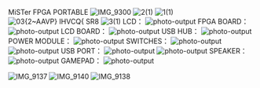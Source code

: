 MiSTer FPGA PORTABLE
![IMG_9300](https://github.com/user-attachments/assets/463d76c5-269f-40c2-9284-07038b6b4f5f)
![2(1)](https://github.com/user-attachments/assets/3893ae57-7fad-4d24-998c-ea7bacce4fd7)
![1(1)](https://github.com/user-attachments/assets/b4b9a884-46a1-4dfa-8835-f5819414c5a5)
![`0`3{2~AAVP} IHVCQ{ SR8](https://github.com/user-attachments/assets/2ca33ebf-53ac-4a35-89c9-abaa87c62e30)
![3(1)](https://github.com/user-attachments/assets/aa0c717f-90bc-4cae-9cad-578aa8ef3654)
LCD：
![photo-output](https://github.com/user-attachments/assets/11a63948-8ca3-414e-92b6-c2e8f45b4a41)
FPGA BOARD：
![photo-output](https://github.com/user-attachments/assets/8f174586-af15-4776-b2ce-ca58ed2a5c05)
LCD BOARD：
![photo-output](https://github.com/user-attachments/assets/8a088ed1-4e90-4b01-a529-81bb3cd63434)
USB HUB：
![photo-output](https://github.com/user-attachments/assets/3feb9c05-ca51-4e2f-b5b6-f76a1679852d)
POWER MODULE：
![photo-output](https://github.com/user-attachments/assets/9c8752b0-98c2-4454-b468-ffe6857169bb)
SWITCHES：
![photo-output](https://github.com/user-attachments/assets/2cd0c5f4-51b0-43bc-8c03-22b4e6531818)
![photo-output](https://github.com/user-attachments/assets/5624dc9c-2800-46c5-8b1e-97f1b6bd26b6)
USB PORT：
![photo-output](https://github.com/user-attachments/assets/d2c23ad8-53fa-481b-b34d-e34ec5e9c13f)
![photo-output](https://github.com/user-attachments/assets/aa497579-d196-4cfd-9230-53dfbcb6da49)
SPEAKER：
![photo-output](https://github.com/user-attachments/assets/b435b15b-c6f3-44a6-b78f-85a6c1ba8c3b)
GAMEPAD：
![photo-output](https://github.com/user-attachments/assets/424b1608-f5af-49a3-8dee-cea56e610acb)




![IMG_9137](https://github.com/user-attachments/assets/c44f69f7-1dea-4e65-a25a-ffb006b38008)
![IMG_9140](https://github.com/user-attachments/assets/4e40eb52-5386-48d4-8440-3b4526d325a9)
![IMG_9138](https://github.com/user-attachments/assets/f8d1bb07-0102-4699-bd34-b8abcb8d1c83)
